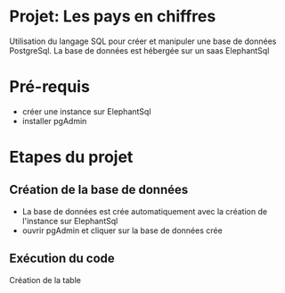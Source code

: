# Projet: Les pays en chiffres
Utilisation du langage SQL pour créer et manipuler une base de données PostgreSql.
La base de données est hébergée sur un saas ElephantSql

# Pré-requis
* créer une instance sur ElephantSql
* installer pgAdmin

# Etapes du projet

## Création de la base de données                                                                        
* La base de données est crée automatiquement avec la création de l'instance sur ElephantSql  
* ouvrir pgAdmin et cliquer sur la base de données crée

## Exécution du code


Création de la table
